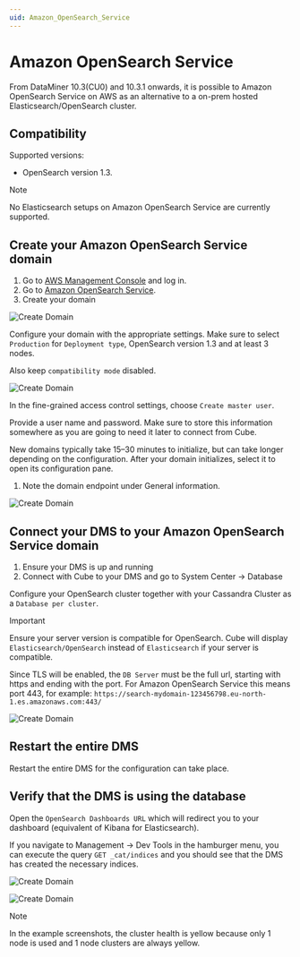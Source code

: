 ```yaml
---
uid: Amazon_OpenSearch_Service
---
```


# Amazon OpenSearch Service

From DataMiner 10.3(CU0) and 10.3.1 onwards, it is possible to Amazon OpenSearch Service on AWS as an alternative to a on-prem hosted Elasticsearch/OpenSearch cluster.

## Compatibility

Supported versions: 

- OpenSearch version 1.3.

> [!NOTE]
> No Elasticsearch setups on Amazon OpenSearch Service are currently supported.

## Create your Amazon OpenSearch Service domain

1. Go to [AWS Management Console](https://aws.amazon.com/console/) and log in.
1. Go to [Amazon OpenSearch Service](https://aws.amazon.com/opensearch-service/).
1. Create your domain

![Create Domain](~/user-guide/images/Amazon_OpenSearch_CreateDomain.png)

Configure your domain with the appropriate settings.
Make sure to select `Production` for `Deployment type`, OpenSearch version 1.3 and at least 3 nodes.

Also keep `compatibility mode` disabled.

![Create Domain](~/user-guide/images/Amazon_OpenSearch_DeploymentType.png)

In the fine-grained access control settings, choose `Create master user`.

Provide a user name and password. Make sure to store this information somewhere as you are going to need it later to connect from Cube.

New domains typically take 15–30 minutes to initialize, but can take longer depending on the configuration. After your domain initializes, select it to open its configuration pane.

1. Note the domain endpoint under General information.

![Create Domain](~/user-guide/images/Amazon_OpenSearch_DomainEndpoint.png)

## Connect your DMS to your Amazon OpenSearch Service domain

1. Ensure your DMS is up and running
1. Connect with Cube to your DMS and go to System Center -> Database

Configure your OpenSearch cluster together with your Cassandra Cluster as a `Database per cluster`.

> [!IMPORTANT]
> Ensure your server version is compatible for OpenSearch. Cube will display `Elasticsearch/OpenSearch` instead of `Elasticsearch` if your server is compatible.
>
> Since TLS will be enabled, the `DB Server` must be the full url, starting with https and ending with the port. For Amazon OpenSearch Service this means port 443, for example: `https://search-mydomain-123456798.eu-north-1.es.amazonaws.com:443/`

![Create Domain](~/user-guide/images/Amazon_OpenSearch_CubeConfig.png)

## Restart the entire DMS

Restart the entire DMS for the configuration can take place.

## Verify that the DMS is using the database

Open the `OpenSearch Dashboards URL` which will redirect you to your dashboard (equivalent of Kibana for Elasticsearch).

If you navigate to Management -> Dev Tools in the hamburger menu, you can execute the query `GET _cat/indices` and you should see that the DMS has created the necessary indices.

![Create Domain](~/user-guide/images/Amazon_OpenSearch_DevTools.png)

![Create Domain](~/user-guide/images/Amazon_OpenSearch_CatIndices.png)

> [!NOTE]
> In the example screenshots, the cluster health is yellow because only 1 node is used and 1 node clusters are always yellow.
